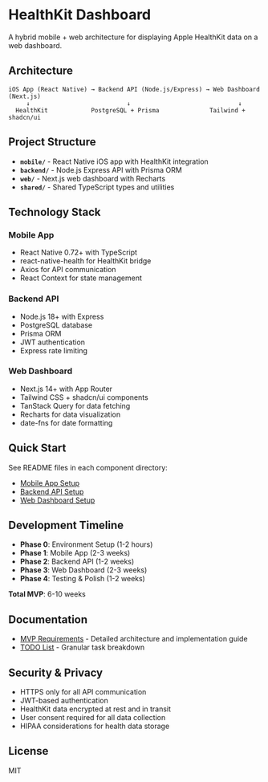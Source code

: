 # HealthKit Dashboard

A hybrid mobile + web architecture for displaying Apple HealthKit data on a web dashboard.

## Architecture

```
iOS App (React Native) → Backend API (Node.js/Express) → Web Dashboard (Next.js)
     ↓                           ↓                              ↓
  HealthKit            PostgreSQL + Prisma              Tailwind + shadcn/ui
```

## Project Structure

- **`mobile/`** - React Native iOS app with HealthKit integration
- **`backend/`** - Node.js Express API with Prisma ORM
- **`web/`** - Next.js web dashboard with Recharts
- **`shared/`** - Shared TypeScript types and utilities

## Technology Stack

### Mobile App
- React Native 0.72+ with TypeScript
- react-native-health for HealthKit bridge
- Axios for API communication
- React Context for state management

### Backend API
- Node.js 18+ with Express
- PostgreSQL database
- Prisma ORM
- JWT authentication
- Express rate limiting

### Web Dashboard
- Next.js 14+ with App Router
- Tailwind CSS + shadcn/ui components
- TanStack Query for data fetching
- Recharts for data visualization
- date-fns for date formatting

## Quick Start

See README files in each component directory:
- [Mobile App Setup](./mobile/README.md)
- [Backend API Setup](./backend/README.md)
- [Web Dashboard Setup](./web/README.md)

## Development Timeline

- **Phase 0**: Environment Setup (1-2 hours)
- **Phase 1**: Mobile App (2-3 weeks)
- **Phase 2**: Backend API (1-2 weeks)
- **Phase 3**: Web Dashboard (2-3 weeks)
- **Phase 4**: Testing & Polish (1-2 weeks)

**Total MVP**: 6-10 weeks

## Documentation

- [MVP Requirements](./mvp.md) - Detailed architecture and implementation guide
- [TODO List](./todo.md) - Granular task breakdown

## Security & Privacy

- HTTPS only for all API communication
- JWT-based authentication
- HealthKit data encrypted at rest and in transit
- User consent required for all data collection
- HIPAA considerations for health data storage

## License

MIT
